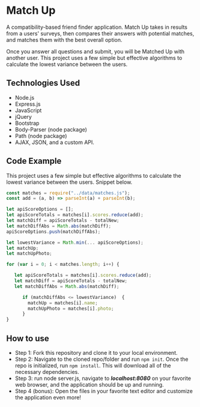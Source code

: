 # Match Up
A compatibility-based friend finder application. Match Up takes in results from a users' surveys, then compares their answers with potential matches, and matches them with the best overall option. 

Once you answer all questions and submit, you will be Matched Up with another user. This project uses a few simple but effective algorithms to calculate the lowest variance between the users. 



## Technologies Used

- Node.js
- Express.js
- JavaScript
- jQuery
- Bootstrap
- Body-Parser (node package)
- Path (node package)
- AJAX, JSON, and a custom API.

## Code Example

This project uses a few simple but effective algorithms to calculate the lowest variance between the users. Snippet below.

```javascript
const matches = require("../data/matches.js"); 
const add = (a, b) => parseInt(a) + parseInt(b);

let apiScoreOptions = [];
let apiScoreTotals = matches[i].scores.reduce(add);
let matchDiff = apiScoreTotals - totalNew;
let matchDiffAbs = Math.abs(matchDiff);
apiScoreOptions.push(matchDiffAbs);

let lowestVariance = Math.min(... apiScoreOptions);
let matchUp;
let matchUpPhoto;

for (var i = 0; i < matches.length; i++) {

   let apiScoreTotals = matches[i].scores.reduce(add);
   let matchDiff = apiScoreTotals - totalNew;
   let matchDiffAbs = Math.abs(matchDiff);

      if (matchDiffAbs <= lowestVariance)  {
        matchUp = matches[i].name;
        matchUpPhoto = matches[i].photo;
      }
}
```


## How to use

- Step 1: Fork this repository and clone it to your local environment.
- Step 2: Navigate to the cloned repo/folder and run `npm init`. Once the repo is initialized, run `npm install`. This will download all of the necessary dependencies. 
- Step 3: run node server.js, navigate to ***localhost:8080*** on your favorite web browser, and the application should be up and running.
- Step 4 (bonus): Open the files in your favorite text editor and customize the application even more!

